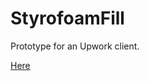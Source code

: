 # StyrofoamFill


Prototype for an Upwork client.

<a href="https://ardaerbaharli.github.io/prototypes/styrofoam-fill/"> Here</a>
